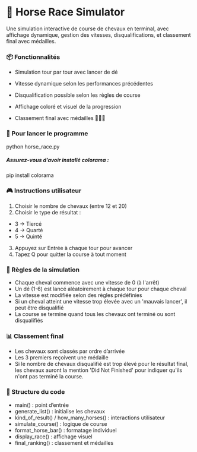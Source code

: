 
# 🏇 Horse Race Simulator

Une simulation interactive de course de chevaux en terminal, avec affichage dynamique, gestion des vitesses, disqualifications, et classement final avec médailles.

### 📦 Fonctionnalités
- Simulation tour par tour avec lancer de dé

- Vitesse dynamique selon les performances précédentes

- Disqualification possible selon les règles de course

- Affichage coloré et visuel de la progression

- Classement final avec médailles 🥇🥈🥉

### 🚀 Pour lancer le programme
python horse_race.py

#####  Assurez-vous d’avoir installé colorama :
pip install colorama

### 🎮 Instructions utilisateur
1. Choisir le nombre de chevaux (entre 12 et 20)
2. Choisir le type de résultat :
- 3 → Tiercé
- 4 → Quarté
- 5 → Quinté
3. Appuyez sur Entrée à chaque tour pour avancer
4. Tapez Q pour quitter la course à tout moment


### 🧠 Règles de la simulation
- Chaque cheval commence avec une vitesse de 0 (à l'arrêt)
- Un dé (1-6) est lancé aléatoirement à chaque tour pour chaque cheval
- La vitesse est modifiée selon des règles prédéfinies
- Si un cheval atteint une vitesse trop élevée avec un 'mauvais lancer', il peut être disqualifié
- La course se termine quand tous les chevaux ont terminé ou sont disqualifiés

### 📊 Classement final
- Les chevaux sont classés par ordre d’arrivée
- Les 3 premiers reçoivent une médaille
- Si le nombre de chevaux disqualifié est trop élevé pour le résultat final,
    les chevaux auront la mention 'Did Not Finished' pour indiquer qu'ils n'ont pas terminé la course.

### 🧱 Structure du code
- main() : point d’entrée
- generate_list() : initialise les chevaux
- kind_of_result() / how_many_horses() : interactions utilisateur
- simulate_course() : logique de course
- format_horse_bar() : formatage individuel
- display_race() : affichage visuel
- final_ranking() : classement et médailles

